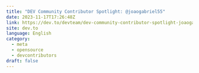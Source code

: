 ```yaml
---
title: "DEV Community Contributor Spotlight: @joaogabriel55"
date: 2023-11-17T17:26:48Z
link: https://dev.to/devteam/dev-community-contributor-spotlight-joaogabriel55-2b57?utm_medium=RSS&utm_source=news.12bit.vn
site: dev.to
language: English
category:
  - meta
  - opensource
  - devcontributors
draft: false
---
```

